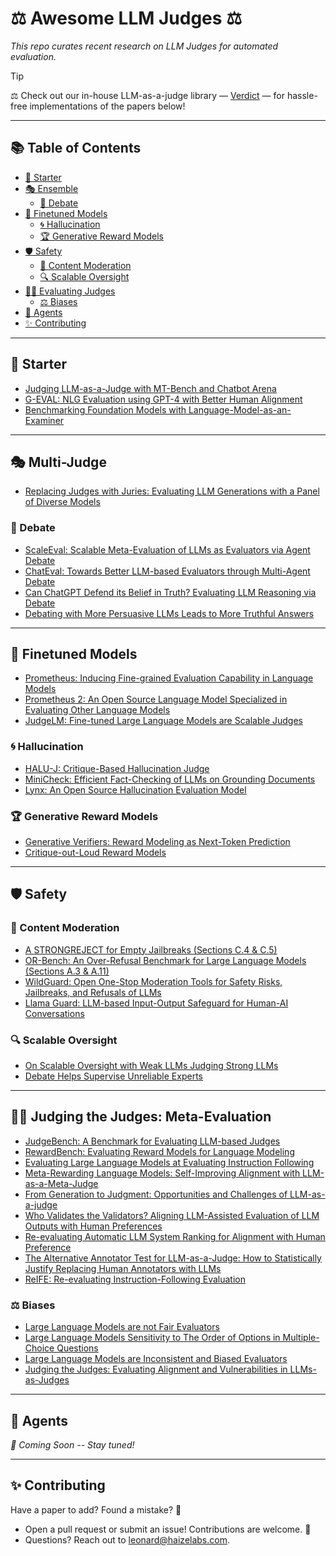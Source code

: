 # ⚖️ **Awesome LLM Judges** ⚖️  
*This repo curates recent research on LLM Judges for automated evaluation.*

> [!TIP]
> ⚖️ Check out our in-house LLM-as-a-judge library — [Verdict](https://verdict.haizelabs.com) — for hassle-free implementations of the papers below!

---

## 📚 Table of Contents
- [🌱 Starter](#-starter)
- [🎭 Ensemble](#-ensemble)
  - [🤔 Debate](#-debate)
- [🎯 Finetuned Models](#-finetuned-models)
  - [🌀 Hallucination](#-hallucination)
  - [🏆 Generative Reward Models](#-generative-reward-models)
- [🛡️ Safety](#️-safety)
  - [🛑 Content Moderation](#-content-moderation)
  - [🔍 Scalable Oversight](#-scalable-oversight)
- [👨‍⚖️ Evaluating Judges](#-evaluating-judges)
  - [⚖️ Biases](#-biases)
- [🤖 Agents](#-agents)
- [✨ Contributing](#-contributing)

---

## 🌱 Starter
- [Judging LLM-as-a-Judge with MT-Bench and Chatbot Arena](https://arxiv.org/abs/2306.05685)  
- [G-EVAL: NLG Evaluation using GPT-4 with Better Human Alignment](https://arxiv.org/abs/2303.16634)  
- [Benchmarking Foundation Models with Language-Model-as-an-Examiner](https://arxiv.org/abs/2306.04181)

---

## 🎭 Multi-Judge
- [Replacing Judges with Juries: Evaluating LLM Generations with a Panel of Diverse Models](https://arxiv.org/abs/2404.18796)

### 🤔 Debate
- [ScaleEval: Scalable Meta-Evaluation of LLMs as Evaluators via Agent Debate](https://arxiv.org/abs/2401.16788)
- [ChatEval: Towards Better LLM-based Evaluators through Multi-Agent Debate](https://arxiv.org/abs/2308.07201)  
- [Can ChatGPT Defend its Belief in Truth? Evaluating LLM Reasoning via Debate](https://arxiv.org/abs/2305.13160)  
- [Debating with More Persuasive LLMs Leads to More Truthful Answers](https://arxiv.org/abs/2402.06782)  

---

## 🎯 Finetuned Models
- [Prometheus: Inducing Fine-grained Evaluation Capability in Language Models](https://arxiv.org/abs/2310.08491)  
- [Prometheus 2: An Open Source Language Model Specialized in Evaluating Other Language Models](https://arxiv.org/abs/2405.01535)  
- [JudgeLM: Fine-tuned Large Language Models are Scalable Judges](https://arxiv.org/abs/2310.17631)  

### 🌀 Hallucination
- [HALU-J: Critique-Based Hallucination Judge](https://arxiv.org/abs/2407.12943)  
- [MiniCheck: Efficient Fact-Checking of LLMs on Grounding Documents](https://aclanthology.org/2024.emnlp-main.499/)  
- [Lynx: An Open Source Hallucination Evaluation Model](https://arxiv.org/abs/2407.08488)  

### 🏆 Generative Reward Models
- [Generative Verifiers: Reward Modeling as Next-Token Prediction](https://arxiv.org/abs/2408.15240)  
- [Critique-out-Loud Reward Models](https://arxiv.org/abs/2408.11791)  

---

## 🛡️ Safety

### 🛑 Content Moderation
- [A STRONGREJECT for Empty Jailbreaks (Sections C.4 & C.5)](https://arxiv.org/pdf/2402.10260)
- [OR-Bench: An Over-Refusal Benchmark for Large Language Models (Sections A.3 & A.11)](https://arxiv.org/abs/2405.20947)
- [WildGuard: Open One-Stop Moderation Tools for Safety Risks, Jailbreaks, and Refusals of LLMs](https://arxiv.org/abs/2406.18495)
- [Llama Guard: LLM-based Input-Output Safeguard for Human-AI Conversations](https://arxiv.org/abs/2312.06674)

### 🔍 Scalable Oversight
- [On Scalable Oversight with Weak LLMs Judging Strong LLMs](https://arxiv.org/abs/2407.04622)  
- [Debate Helps Supervise Unreliable Experts](https://arxiv.org/abs/2311.08702)

---

## 👨‍⚖️ Judging the Judges: Meta-Evaluation
- [JudgeBench: A Benchmark for Evaluating LLM-based Judges](https://arxiv.org/abs/2410.12784)
- [RewardBench: Evaluating Reward Models for Language Modeling](https://arxiv.org/abs/2403.13787)
- [Evaluating Large Language Models at Evaluating Instruction Following](https://arxiv.org/abs/2310.07641)
- [Meta-Rewarding Language Models: Self-Improving Alignment with LLM-as-a-Meta-Judge](https://arxiv.org/abs/2407.19594)
- [From Generation to Judgment: Opportunities and Challenges of LLM-as-a-judge](https://arxiv.org/abs/2411.16594)
- [Who Validates the Validators? Aligning LLM-Assisted Evaluation of LLM Outputs with Human Preferences](https://arxiv.org/abs/2404.12272)
- [Re-evaluating Automatic LLM System Ranking for Alignment with Human Preference](https://arxiv.org/abs/2501.00560)
- [The Alternative Annotator Test for LLM-as-a-Judge: How to Statistically Justify Replacing Human Annotators with LLMs](https://arxiv.org/abs/2501.10970)
- [ReIFE: Re-evaluating Instruction-Following Evaluation](https://arxiv.org/abs/2410.07069)

### ⚖️ Biases
- [Large Language Models are not Fair Evaluators](https://arxiv.org/abs/2305.17926)  
- [Large Language Models Sensitivity to The Order of Options in Multiple-Choice Questions](https://arxiv.org/abs/2308.11483)
- [Large Language Models are Inconsistent and Biased Evaluators](https://arxiv.org/abs/2405.01724)
- [Judging the Judges: Evaluating Alignment and Vulnerabilities in LLMs-as-Judges](https://arxiv.org/abs/2406.12624)  

---

## 🤖 Agents
*🚧 Coming Soon -- Stay tuned!*

---

## ✨ Contributing
Have a paper to add? Found a mistake? 🧐  
- Open a pull request or submit an issue! Contributions are welcome. 🙌  
- Questions? Reach out to [leonard@haizelabs.com](mailto:leonard@haizelabs.com).  
